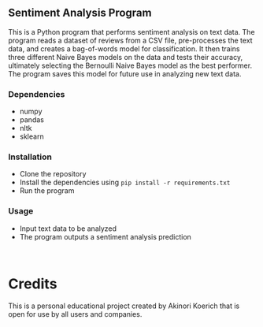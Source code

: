 ## Sentiment Analysis Program
This is a Python program that performs sentiment analysis on text data. The program reads a dataset of reviews from a CSV file, pre-processes the text data, and creates a bag-of-words model for classification. It then trains three different Naive Bayes models on the data and tests their accuracy, ultimately selecting the Bernoulli Naive Bayes model as the best performer. The program saves this model for future use in analyzing new text data.

### Dependencies
- numpy
- pandas
- nltk
- sklearn

### Installation
- Clone the repository
- Install the dependencies using ```pip install -r requirements.txt```
- Run the program

### Usage
- Input text data to be analyzed
- The program outputs a sentiment analysis prediction

<br>

# Credits
This is a personal educational project created by Akinori Koerich that is open for use by all users and companies.